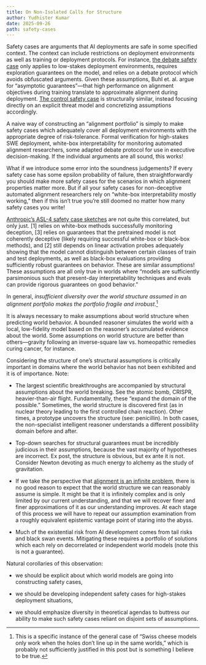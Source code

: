 ```yaml
---
title: On Non-Isolated Calls for Structure
author: Yudhister Kumar
date: 2025-09-26
path: safety-cases
---
```


Safety cases are arguments that AI deployments are safe in some specified context. The context can include restrictions on deployment environments as well as training or deployment protocols. For instance, [the debate safety case](https://arxiv.org/abs/2505.03989) only applies to low-stakes deployment environments, requires exploration guarantees on the model, and relies on a debate protocol which avoids obfuscated arguments. Given these assumptions, Buhl et. al. argue for “asymptotic guarantees”—that high performance on alignment objectives during training translate to approximate alignment during deployment. [The control safety case](https://arxiv.org/abs/2501.17315) is structurally similar, instead focusing directly on an explicit threat model and concretizing assumptions accordingly.

A naive way of constructing an “alignment portfolio” is simply to make safety cases which adequately cover all deployment environments with the appropriate degree of risk-tolerance. Formal verification for high-stakes SWE deployment, white-box interpretability for monitoring automated alignment researchers, some adapted debate protocol for use in executive decision-making. If the individual arguments are all sound, this works!

What if we introduce some error into the soundness judgements? If every safety case has some epsilon probability of failure, then straightforwardly you should make more safety cases for the scenarios in which alignment properties matter more. But if all your safety cases for non-deceptive automated alignment researchers rely on “white-box interpretability mostly working,” then if this isn’t true you’re still doomed no matter how many safety cases you write!

[Anthropic’s ASL-4 safety case sketches](https://alignment.anthropic.com/2024/safety-cases/) are not quite this correlated, but only just. [1] relies on white-box methods successfully monitoring deception, [3] relies on guarantees that the pretrained model is not coherently deceptive (likely requiring successful white-box or black-box methods), and [2] still depends on linear activation probes adequately showing that the model cannot distinguish between certain classes of train and test deployments, as well as black-box evaluations providing sufficiently robust guarantees on behavior. These are similar assumptions! These assumptions are all only true in worlds where “models are sufficiently parsimonious such that present-day interpretability techniques and evals can provide rigorous guarantees on good behavior.”

In general, *insufficient diversity over the world structure assumed in an alignment portfolio makes the portfolio fragile and irrobust*.[^1]

It is always necessary to make assumptions about world structure when predicting world behavior. A bounded reasoner simulates the world with a local, low-fidelity model based on the reasoner’s accumulated evidence about the world. Some assumptions on world structure are better than others—gravity following an inverse-square law vs. homeopathic remedies curing cancer, for instance.

Considering the structure of one’s structural assumptions is critically important in domains where the world behavior has not been exhibited and it is of importance. Note:

- The largest scientific breakthroughs are accompanied by structural assumptions about the world breaking. See the atomic bomb, CRISPR, heavier-than-air flight. Fundamentally, these “expand the domain of the possible.” Sometimes, the world structure is discovered first (as in nuclear theory leading to the first controlled chain reaction). Other times, a prototype uncovers the structure (see: penicillin). In both cases, the non-specialist intelligent reasoner understands a different possibility domain before and after.

- Top-down searches for structural guarantees must be incredibly judicious in their assumptions, because the vast majority of hypotheses are incorrect. Ex post, the structure is obvious, but ex ante it is not. Consider Newton devoting as much energy to alchemy as the study of gravitation.

- If we take the perspective that [alignment is an infinite problem](https://www.lesswrong.com/posts/nkeYxjdrWBJvwbnTr/an-advent-of-thought), there is no good reason to expect that the world structure we can reasonably assume is simple. It might be that it is infinitely complex and is only limited by our current understanding, and that we will recover finer and finer approximations of it as our understanding improves. At each stage of this process we will have to repeat our assumption examination from a roughly equivalent epistemic vantage point of staring into the abyss.

- Much of the existential risk from AI development comes from tail risks and black swan events. Mitigating these requires a portfolio of solutions which each rely on decorrelated or independent world models (note this is not a guarantee).

Natural corollaries of this observation:

- we should be explicit about which world models are going into constructing safety cases,

- we should be developing independent safety cases for high-stakes deployment situations,

- we should emphasize diversity in theoretical agendas to buttress our ability to make such safety cases reliant on disjoint sets of assumptions.

[^1]: This is a specific instance of the general case of “Swiss cheese models only work when the holes don’t line up in the same worlds,” which is probably not sufficiently justified in this post but is something I believe to be true.